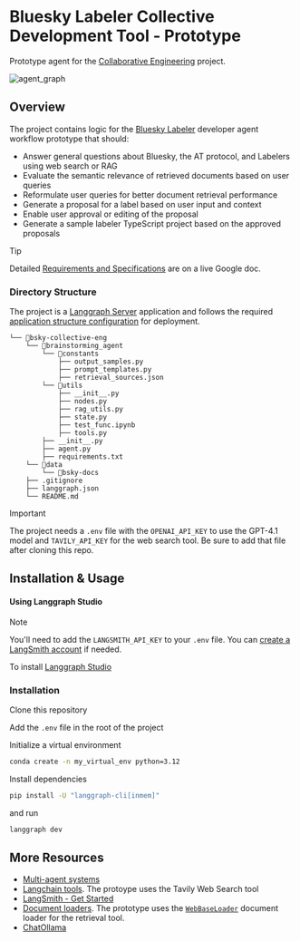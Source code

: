 # Bluesky Labeler Collective Development Tool - Prototype

Prototype agent for the [Collaborative Engineering](https://docs.google.com/document/d/1Wn-cG2htkIA1lBjoc7RARM74pEaU-kdpjEFT93J5174/edit?usp=sharing) project.

![agent_graph](https://github.com/user-attachments/assets/aaff8fe7-5b4f-4e82-9d1e-59559c147e5b)


## Overview

The project contains logic for the [Bluesky Labeler](https://docs.bsky.app/docs/advanced-guides/moderation) developer agent workflow prototype that should:
- Answer general questions about Bluesky, the AT protocol, and Labelers using web search or RAG
- Evaluate the semantic relevance of retrieved documents based on user queries
- Reformulate user queries for better document retrieval performance
- Generate a proposal for a label based on user input and context
- Enable user approval or editing of the proposal
- Generate a sample labeler TypeScript project based on the approved proposals

> [!TIP]
> Detailed [Requirements and Specifications](https://docs.google.com/document/d/1Wn-cG2htkIA1lBjoc7RARM74pEaU-kdpjEFT93J5174/edit?tab=t.bx70y9burmic#heading=h.hj1zhksgbbkb) are on a live Google doc.

### Directory Structure
The project is a [Langgraph Server](https://docs.langchain.com/langgraph-platform/langgraph-server) application and follows the required [application structure configuration](https://docs.langchain.com/langgraph-platform/setup-app-requirements-txt) for deployment.
```
└── 📁bsky-collective-eng
    └── 📁brainstorming_agent
        └── 📁constants
            ├── output_samples.py
            ├── prompt_templates.py
            ├── retrieval_sources.json
        └── 📁utils
            ├── __init__.py
            ├── nodes.py
            ├── rag_utils.py
            ├── state.py
            ├── test_func.ipynb
            ├── tools.py
        ├── __init__.py
        ├── agent.py
        ├── requirements.txt
    └── 📁data
        └── 📁bsky-docs
    ├── .gitignore
    ├── langgraph.json
    └── README.md
```
> [!IMPORTANT]
> The project needs a `.env` file with the `OPENAI_API_KEY` to use the GPT-4.1 model and `TAVILY_API_KEY` for the web search tool. Be sure to add that file after cloning this repo.

## Installation & Usage
#### Using Langgraph Studio
>[!NOTE]
> You'll need to add the `LANGSMITH_API_KEY` to your `.env` file. You can [create a LangSmith account](https://smith.langchain.com/o/null/host/deployments) if needed. 

To install [Langgraph Studio](https://docs.langchain.com/langgraph-platform/langgraph-studio)

### Installation
Clone this repository

Add the `.env` file in the root of the project

Initialize a virtual environment
```sh
conda create -n my_virtual_env python=3.12
```

Install dependencies
```sh
pip install -U "langgraph-cli[inmem]"
```
and run
```sh
langgraph dev
```
## More Resources
- [Multi-agent systems](https://langchain-ai.github.io/langgraph/concepts/multi_agent/)
- [Langchain tools](https://python.langchain.com/docs/integrations/tools/). The protoype uses the Tavily Web Search tool
- [LangSmith - Get Started](https://docs.smith.langchain.com/)
- [Document loaders](https://python.langchain.com/docs/integrations/document_loaders/). The prototype uses the [`WebBaseLoader`](https://python.langchain.com/docs/integrations/document_loaders/web_base/) document loader for the retrieval tool.
- [ChatOllama](https://python.langchain.com/v0.2/api_reference/ollama/chat_models/langchain_ollama.chat_models.ChatOllama.html#)

